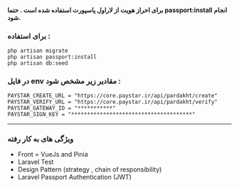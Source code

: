 #### **برای احراز هویت از لاراول پاسپورت استفاده شده است . حتما passport:install انجام شود.**

### برای استفاده :

    php artisan migrate
    php artisan passport:install
    php artisan db:seed
    
### در فایل env مقادیر زیر مشخص شود :
    PAYSTAR_CREATE_URL = "https://core.paystar.ir/api/pardakht/create"
    PAYSTAR_VERIFY_URL = "https://core.paystar.ir/api/pardakht/verify"
    PAYSTAR_GATEWAY_ID = "***********"
    PAYSTAR_SIGN_KEY = "**************************************"

---

### ویژگی های به کار رفته
- Front = VueJs and Pinia
- Laravel Test
- Design Pattern (strategy , chain of responsibility)
- Laravel Passport Authentication (JWT)




